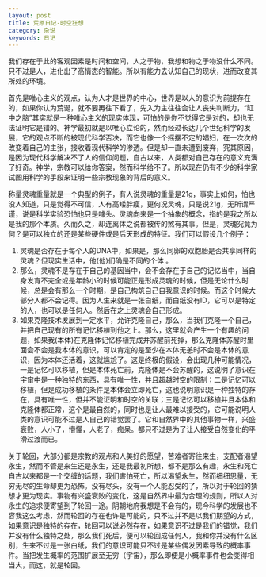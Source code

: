 ```yaml
---
layout: post
title: 荒原日记-时空狂想
category: 杂说
keywords: 日记
---
```



我们存在于此的客观因素是时间和空间，人之于物，我想和物之于物没什么不同。只不过是人，进化出了高情态的智能。所以有能力去认知自己的现状，进而改变其所处的环境。

首先是唯心主义的观点，认为人才是世界的中心，世界是以人的意识为前提存在的，如果你认为荒诞，就不要再往下看了，先入为主往往会让人丧失判断力，“缸中之脑”其实就是一种唯心主义的现实体现，可怕的是你不觉得它是对的，却也无法证明它是错的。神学最初就是以唯心立论的，然而经过长达几个世纪科学的发展，它的观点不断的被现代科学否决，而它也像一个摇摆不定的娼妇，在一次次的改变着自己的主张，接收着现代科学的渗透。但是却一直未遭到废弃，究其原因，是因为现代科学解决不了人的信仰问题，自古以来，人类都对自己存在的意义充满了好奇。神学，宗教可以给你答案，然而科学给不了。所以现在仍有不少的科学家试图用科学的手段来证明一些宗教现象的背后的意义。

称量灵魂重量就是一个典型的例子，有人说灵魂的重量是21g，事实上如何，怕也没人知道，只是觉得不可信，人有高矮胖瘦，更何况灵魂，只是说21g，无所谓严谨，说是科学实验恐怕也只是噱头。灵魂向来是一个抽象的概念，指的是我之所以是我的那个本质。久而久之，却连离体之说都被传的煞有其事。但是，灵魂究竟为何？是可以独立的还是某些硬件或是后天形成的特征。我们可以假设几个例子：

1. 灵魂是否存在于每个人的DNA中，如果是，那么同卵的双胞胎是否共享同样的灵魂？但现实生活中，他(他)们确是不同的个体 。
2. 那么，灵魂不是存在于自己的基因当中，会不会存在于自己的记忆当中，当自身发育不完全或是年龄小的时候可能正是形成灵魂的时候，但是无论什么时候，总是会有那么一个时期，是自己构筑自己自我意识的时候。而这个时候大部分人都不会记得。因为人生来就是一张白纸，而白纸没有ID，它可以是特定的人，也可以是任何人。然后在之上灵魂会自己形成。 
3. 如果克隆技术发展到一定水平，允许克隆自己，那么，当我们克隆一个自己，并把自己现有的所有记忆移植到他之上。那么，这里就会产生一个有趣的问题，如果我(本体)在克隆体记忆移植完成并苏醒前死掉，那么克隆体苏醒时里面会不会是我本体的意识，可以肯定的是至少在本体无恙时不会是本体的意识，因为本体还活着，这就尴尬了。这是终极的假设，会出现几种可能情况，一是记忆可以移植，但是本体死亡前，克隆体是不会苏醒的，这说明了意识在宇宙中是一种独特的东西，具有唯一性，并且超越时空的限制；二是记忆可以移植，但是成功移植的条件是本体会立即死亡，这也说明意识是一种独特的存在，具有唯一性，但并不能证明和时空的关联；三是记忆可以移植并且本体和克隆体都正常，这个是最自然的，同时也是让人最难以接受的，它可能说明人类的意识可能不过是人自己的错觉罢了。它和自然界中的其他事物一样，兴盛衰败，人小了，懵懂，人老了，痴呆。都只不过是为了让人接受自然变化的平滑过渡而已。

关于轮回，大部分都是宗教的观点和人美好的愿望，苦难者寄往来生，支配者渴望永生，然而不管是来生还是永生，还是我最初所想，都不是那么有趣，永生和死亡自古以来都是一个交缠的话题，我们害怕死亡，所以渴望永生，然而细细思量，无穷无尽的生命却更为恐怖。没有尽头，没有一个人能忍受的了，所以对于轮回的猜想才更为现实。事物有兴盛衰败的变化，这是自然界中最为合理的规则，所以人对永生的追求便寄望到了轮回一途。阴朝地府我想是不会有的，现今科学的发展也不容我这么考虑，然而轮回的存在也许是可能的，只不过并不是以我们期望的方式，如果意识是独特的存在，轮回可以说必然存在，如果意识不过是我们的错觉，我们并没有什么独特之处，那么我们死后，便可以轮回成任何人，我和你并没有什么区别，生来不过是一张白纸，我们的意识可能只不过是某些偶发因素导致的概率事件。当把发生概率的范围扩展至无穷（宇宙），那么即便是小概率事件也会变得相当大，而这，就是轮回。